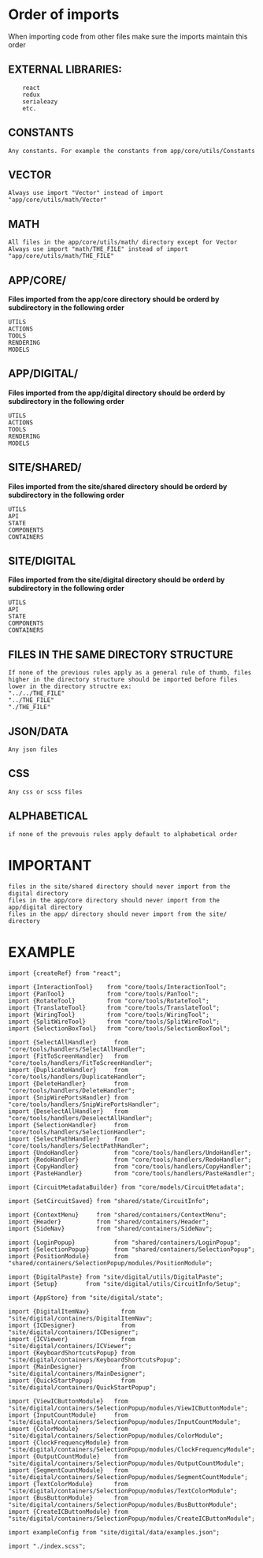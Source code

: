 # Order of imports #
When importing code from other files make sure the imports maintain this order

## EXTERNAL LIBRARIES: ##
        react
        redux
        serialeazy
        etc.
        

## CONSTANTS ##
    Any constants. For example the constants from app/core/utils/Constants
## VECTOR ##   
    Always use import "Vector" instead of import "app/core/utils/math/Vector"

## MATH ##
    All files in the app/core/utils/math/ directory except for Vector
    Always use import "math/THE_FILE" instead of import "app/core/utils/math/THE_FILE"


## APP/CORE/ ##
**Files imported from the app/core directory should be orderd by subdirectory in the following order**
    
    UTILS
    ACTIONS
    TOOLS
    RENDERING
    MODELS
## APP/DIGITAL/ ##
**Files imported from the app/digital directory should be orderd by subdirectory in the following order**
    
    UTILS
    ACTIONS
    TOOLS
    RENDERING
    MODELS

## SITE/SHARED/ ##
**Files imported from the site/shared directory should be orderd by subdirectory in the following order**
    
    UTILS
    API
    STATE
    COMPONENTS
    CONTAINERS
## SITE/DIGITAL ##
**Files imported from the site/digital directory should be orderd by subdirectory in the following order**
    
    UTILS
    API
    STATE
    COMPONENTS
    CONTAINERS
    
## FILES IN THE SAME DIRECTORY STRUCTURE ##
    If none of the previous rules apply as a general rule of thumb, files higher in the directory structure should be imported before files lower in the directory structre ex:
    "../../THE_FILE"
    "../THE_FILE"
    "./THE_FILE"

## JSON/DATA ##
    Any json files

## CSS ##
    Any css or scss files

## ALPHABETICAL ##
    if none of the prevouis rules apply default to alphabetical order
    
# IMPORTANT #
    files in the site/shared directory should never import from the digital directory
    files in the app/core directory should never import from the app/digital directory
    files in the app/ directory should never import from the site/ directory 

# EXAMPLE #
    import {createRef} from "react";

    import {InteractionTool}    from "core/tools/InteractionTool";
    import {PanTool}            from "core/tools/PanTool";
    import {RotateTool}         from "core/tools/RotateTool";
    import {TranslateTool}      from "core/tools/TranslateTool";
    import {WiringTool}         from "core/tools/WiringTool";
    import {SplitWireTool}      from "core/tools/SplitWireTool";
    import {SelectionBoxTool}   from "core/tools/SelectionBoxTool";

    import {SelectAllHandler}     from "core/tools/handlers/SelectAllHandler";
    import {FitToScreenHandler}   from "core/tools/handlers/FitToScreenHandler";
    import {DuplicateHandler}     from "core/tools/handlers/DuplicateHandler";
    import {DeleteHandler}        from "core/tools/handlers/DeleteHandler";
    import {SnipWirePortsHandler} from "core/tools/handlers/SnipWirePortsHandler";
    import {DeselectAllHandler}   from "core/tools/handlers/DeselectAllHandler";
    import {SelectionHandler}     from "core/tools/handlers/SelectionHandler";
    import {SelectPathHandler}    from "core/tools/handlers/SelectPathHandler";
    import {UndoHandler}          from "core/tools/handlers/UndoHandler";
    import {RedoHandler}          from "core/tools/handlers/RedoHandler";
    import {CopyHandler}          from "core/tools/handlers/CopyHandler";
    import {PasteHandler}         from "core/tools/handlers/PasteHandler";

    import {CircuitMetadataBuilder} from "core/models/CircuitMetadata";

    import {SetCircuitSaved} from "shared/state/CircuitInfo";

    import {ContextMenu}     from "shared/containers/ContextMenu";
    import {Header}          from "shared/containers/Header";
    import {SideNav}         from "shared/containers/SideNav";

    import {LoginPopup}           from "shared/containers/LoginPopup";
    import {SelectionPopup}       from "shared/containers/SelectionPopup";
    import {PositionModule}       from "shared/containers/SelectionPopup/modules/PositionModule";

    import {DigitalPaste} from "site/digital/utils/DigitalPaste";
    import {Setup}        from "site/digital/utils/CircuitInfo/Setup";

    import {AppStore} from "site/digital/state";

    import {DigitalItemNav}         from "site/digital/containers/DigitalItemNav";
    import {ICDesigner}             from "site/digital/containers/ICDesigner";
    import {ICViewer}               from "site/digital/containers/ICViewer";
    import {KeyboardShortcutsPopup} from "site/digital/containers/KeyboardShortcutsPopup";
    import {MainDesigner}           from "site/digital/containers/MainDesigner";
    import {QuickStartPopup}        from "site/digital/containers/QuickStartPopup";

    import {ViewICButtonModule}   from "site/digital/containers/SelectionPopup/modules/ViewICButtonModule";
    import {InputCountModule}     from "site/digital/containers/SelectionPopup/modules/InputCountModule";
    import {ColorModule}          from "site/digital/containers/SelectionPopup/modules/ColorModule";
    import {ClockFrequencyModule} from "site/digital/containers/SelectionPopup/modules/ClockFrequencyModule";
    import {OutputCountModule}    from "site/digital/containers/SelectionPopup/modules/OutputCountModule";
    import {SegmentCountModule}   from "site/digital/containers/SelectionPopup/modules/SegmentCountModule";
    import {TextColorModule}      from "site/digital/containers/SelectionPopup/modules/TextColorModule";
    import {BusButtonModule}      from "site/digital/containers/SelectionPopup/modules/BusButtonModule";
    import {CreateICButtonModule} from "site/digital/containers/SelectionPopup/modules/CreateICButtonModule";

    import exampleConfig from "site/digital/data/examples.json";

    import "./index.scss";

